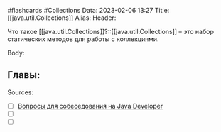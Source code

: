 #flashcards #Collections 
Data: 2023-02-06 13:27
Title: [[java.util.Collections]]
Alias:
Header:



Что такое [[java.util.Collections]]?::[[java.util.Collections]] – это набор статических методов для работы с коллекциями.
<!--SR:!2023-11-03,10,530-->



Body:






Главы:
-


Sources:
- [ ] [Вопросы для собеседования на Java Developer](https://github.com/enhorse/java-interview/blob/master/README.md#%D0%9E%D0%9E%D0%9F)
- [ ] []()
- [ ] []()
